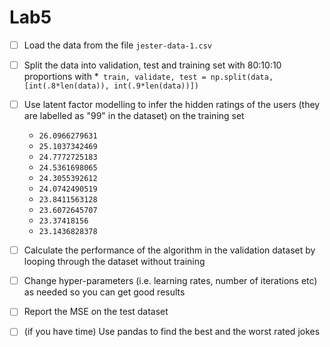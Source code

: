# Lab5


- [ ] Load the data from the file `jester-data-1.csv`

- [ ] Split the data into validation, test and training set with 80:10:10 proportions with 
    *` train, validate, test = np.split(data, [int(.8*len(data)), int(.9*len(data))])`
- [ ] Use latent factor modelling to infer the hidden ratings of the users (they are labelled as "99" in the dataset) on the training set
    *   `26.0966279631`
	*   `25.1037342469`
	*	`24.7772725183`
	*	`24.5361698065`
	*	`24.3055392612`
	*	`24.0742490519`
	*	`23.8411563128`
	*	`23.6072645707`
    *   `23.37418156`
	*	`23.1436828378`
- [ ] Calculate the performance of the algorithm in the validation dataset by looping through the dataset without training
- [ ] Change hyper-parameters (i.e. learning rates, number of iterations etc) as needed so you can get good results
- [ ] Report the MSE on the test dataset

- [ ] (if you have time) Use pandas to find the best and the worst rated jokes

